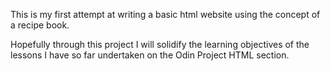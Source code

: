 This is my first attempt at writing a basic html website using the concept of a recipe book.

Hopefully through this project I will solidify the learning objectives of the lessons I have so far  undertaken on the Odin Project HTML section.